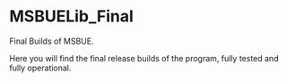MSBUELib_Final
==============

Final Builds of MSBUE.

Here you will find the final release builds of the program, fully tested and fully operational.